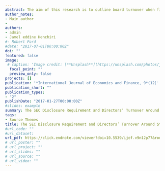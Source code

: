 ```yaml
---
abstract: The aim of this research is to outline board turnover when firms repurchase their own shares. Indeed, to control insiders’ short-swing trading during repurchase events and protect outsiders against speculation, it is useful to know how boards are changed. We examine the introduction of the SEC 2004 disclosure requirement effectiveness on repurchase announcement returns and director’s turnover in a sample of 764 companies over 1998 to 2013. In a broad cross-section of US firms, we argue that the SEC 2004 Rule appears to receive greater weight in turnover decision. However, the more insiders are entrenched into the board, the more they cannot be replaced easily even though 2004 disclosure Rule is adopted. We also find that a large number of board independencecontinue to explain the variation of board turnover.. 
author_notes:
- Main author
- 
authors:
- admin
- Jamel eddine Henchiri
#- Robert Ford
#date: "2017-07-01T00:00:00Z"
doi: ""
featured: false
image:
 # caption: 'Image credit: [**Unsplash**](https://unsplash.com/photos/jdD8gXaTZsc)'
  focal_point: ""
  preview_only: false
projects: []
publication: '*International Journal of Economics and Finance, 9*(12)'
publication_short: ""
publication_types:
- "2"
publishDate: "2017-01-27T00:00:00Z"
#slides: example
summary: The SEC Disclosure Requirement and Directors’ Turnover Around Stock Repurchase
tags:
- Source Themes
title: The SEC Disclosure Requirement and Directors’ Turnover Around Stock Repurchase
#url_code: ""
#url_dataset: 
url_pdf: https://click.endnote.com/viewer?doi=10.5539/ijef.v9n12p77&route=6
# url_poster: ""
# url_project: ""
# url_slides: ""
# url_source: ""
# url_video: ""
---
```


